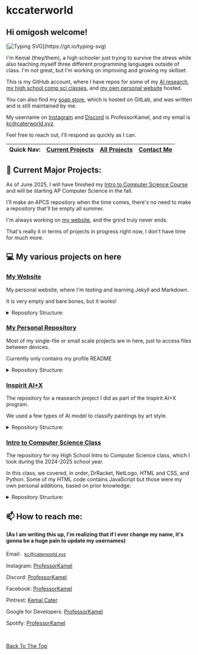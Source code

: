 <script>
	function copyText(text) {
        navigator.clipboard.writeText(text)
        console.log("${text} copied successfully!")
    }
    function testing() {
        console.log("Test works!")
    }
</script>

# kccaterworld

## Hi omigosh welcome!

[![Typing SVG](https://readme-typing-svg.demolab.com?font=Fira+Code&weight=100&pause=1000&vCenter=true&repeat=false&random=true&lines=Hi%2C+I'm+Kemal!)](https://git.io/typing-svg)


I'm Kemal (they/them), a high schooler just trying to survive the stress while also teaching myself three different programming languages outside of class.
I'm not great, but I'm working on improving and growing my skillset.

This is my GitHub account, where I have repos for some of my [AI research](https://github.com/kccaterworld/inspiritwork),
[my high school comp sci classes](https://github.com/kccaterworld/kcater70IntroToCS),
and [my own personal website](https://github.com/kccaterworld/kccaterworld.github.io) hosted.

You can also find my [soap store](https://go.caterworld.xyz/sudsysoapstore), which is hosted on GitLab, and was written and is still maintained by me.

My username on [Instagram](https://www.instagram.com/professorkamel?igsh=MTJodWRlOHRsdzh2Yw==) and [Discord](https://discord.com/users/1137731457167659031) is ProfessorKamel, and my email is kc@caterworld.xyz.

Feel free to reach out, I'll respond as quickly as I can.

| Quick Nav: | [Current Projects](#-current-major-projects) | [All Projects](#-my-various-projects-on-here) | [Contact Me](#-how-to-reach-me) |
| ----------- | ------------------------------------ | ------------------------------------ | --------------------------- |

## 🔭 Current Major Projects:
As of June 2025, I will have finished my [Intro to Computer Science Course](https://github.com/kccaterworld/kcater70IntroToCS) and will be starting AP Computer Science in the fall.

I'll make an APCS repository when the time comes, there's no need to make a repository that'll be empty all summer.

I'm always working on [my website](https://github.com/kccaterworld/kccaterworld.github.io), and the grind truly never ends.

That's really it in terms of projects in progress right now, I don't have time for much more.

## 💻 My various projects on here
### [My Website](https://github.com/kccaterworld/kccaterworld.github.io)
My personal website, where I'm testing and learning Jekyll and Markdown.

It is very empty and bare bones, but it works!

<details>
<summary>Repository Structure:</summary>

- [assets](https://github.com/kccaterworld/kccaterworld.github.io/tree/main/assets): Folder containing all the assets for this website
  - [css](https://github.com/kccaterworld/kccaterworld.github.io/tree/main/assets/css): Folder containing my stylesheet
- 404.html: 404 page for my website
- _config.yml: Not totally sure what this one does, it's from the GitHub Pages stuff
- index.md: My homepage markdown file
- testmark.md: Testing page for the website

</details>

### [My Personal Repository](https://github.com/kccaterworld/kccaterworld)
Most of my single-file or small scale projects are in here, just to access files between devices.

Currently only contains my profile README

<details>
<summary>Repository Structure:</summary>

- [README.md](https://github.com/kccaterworld/kccaterworld/blob/main/README.md): This README file

</details>

### [Inspirit AI+X](https://github.com/kccaterworld/inspiritwork)
The repository for a reasearch project I did as part of the Inspirit AI+X program.

We used a few types of AI model to classify paintings by art style.

<details>
<summary> Repository Structure: </summary>

- [README.md](https://github.com/kccaterworld/inspiritwork/blob/main/README.md): README file for this Repository
- mainish.ipynb: The Jupyter notebook containing all the code for the project

</details>

### [Intro to Computer Science Class](https://github.com/kccaterworld/kcater70IntroToCS)
The repository for my High School Intro to Computer Science class, which I took during the 2024-2025 school year.

In this class, we covered, in order, DrRacket, NetLogo, HTML and CSS, and Python.
Some of my HTML code contains JavaScript but those were my own personal additions, based on prior knowledge.

<details>
<summary>Repository Structure:</summary>

- [README.md](https://github.com/kccaterworld/kcater70IntroToCS/blob/main/README.md): README file for this Repository. It still needs to be updated.
- [HTML](https://github.com/kccaterworld/kcater70IntroToCS/tree/main/HTML): Contains all the HTML files
  - MyWebsite: Folder for MyWebsite project
  - Other HTML files
- [NetLogo](https://github.com/kccaterworld/kcater70IntroToCS/tree/main/NetLogo): Contains all the NetLogo files
  - All NetLogo files (no subdirectories)
- [Python](https://github.com/kccaterworld/kcater70IntroToCS/tree/main/Python): Contains all the Python files
  - DataProject: Folder for DataProject project
    - CSS: CSS for the project
    - HTML: HTML files are written to this directory
    - IMG: Images are saved to this directory
    - Main Python file
    - CSV data file
  - Misc: Contains all other Python files
  - pokemon: Folder for pokemon Project
    - CSS: The CSS file is written to this directory
    - HTML: HTML files are written to this directory 
    - img: Images for the project
      - back: Images of the back of the pokemon
      - front: Images of the front of the pokemon
      - inteleon image
    - Main Python file
    - CSV data file
  - pokemonTemplate: Folder with v2/template of my pokemon project
    - CSS: The CSS file is written to this directory
    - HTML: HTML files are written to this directory 
    - img: Images for the project
      - back: Images of the back of the pokemon
      - front: Images of the front of the pokemon
    - Main Python file
    - CSV data file
- [Racket](https://github.com/kccaterworld/kcater70IntroToCS/tree/main/Racket): Contains all the DrRacket files
  - All Racket files (no subdirectories)\

</details>

## 📫 How to reach me:
#### (As I am writing this up, I'm realizing that if I ever change my name, it's gonna be a huge pain to update my usernames)
Email: <a href="mailto:kc@caterworld.xyz" target="_blank"><button onclick="copyText('kc@caterworld.xyz')" target="_blank" style="border: none; background-color: white;">kc@caterworld.xyz</button></a>

Instagram: [ProfessorKamel](https://www.instagram.com/professorkamel?igsh=MTJodWRlOHRsdzh2Yw==)

Discord: [ProfessorKamel](https://discord.com/users/1137731457167659031)

Facebook: [ProfessorKamel](https://www.facebook.com/share/1ESDT8K8Sa/)

Pintrest: [Kemal Cater](https://www.pinterest.com/kemalcater/)

Google for Developers: [ProfessorKamel](http://g.dev/professorkamel)

Spotify: [ProfessorKamel](https://open.spotify.com/user/31uuicutk5i635gxru4fuw2crkv4?si=beaea893c13c4266)

<br>

[Back To The Top](#hi-omigosh-welcome)
